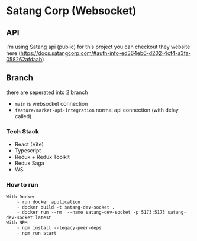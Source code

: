# Satang Corp (Websocket)


## API
i'm using Satang api (public) for this project you can checkout they website here (https://docs.satangcorp.com/#auth-info-ed364eb6-d202-4cf4-a3fa-058262afdaab)
## Branch
there are seperated into 2 branch 
- ``` main ``` is websocket connection
- ``` feature/market-api-integration ``` normal api connection (with delay called)
### Tech Stack
- React (Vite)
- Typescript
- Redux + Redux Toolkit
- Redux Saga
- WS

### How to run
    With Docker
        - run docker application
        - docker build -t satang-dev-socket .
        - docker run --rm  --name satang-dev-socket -p 5173:5173 satang-dev-socket:latest
    With NPM
        - npm install --legacy-peer-deps
        - npm run start
